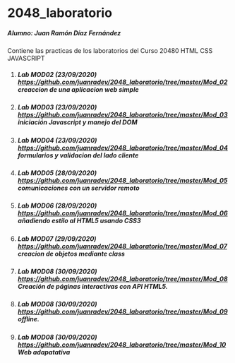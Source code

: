 # 2048_laboratorio

##### Alumno: Juan Ramón Díaz Fernández
Contiene las practicas de los laboratorios del Curso 20480 HTML CSS JAVASCRIPT


1. ##### Lab MOD02 (23/09/2020) https://github.com/juanradev/2048_laboratorio/tree/master/Mod_02    _creaccion de una aplicacion web simple_
2. ##### Lab MOD03 (23/09/2020) https://github.com/juanradev/2048_laboratorio/tree/master/Mod_03 _iniciación Javascript y manejo del DOM_
3. ##### Lab MOD04 (23/09/2020) https://github.com/juanradev/2048_laboratorio/tree/master/Mod_04 _formularios y validacion del lado cliente_
4. ##### Lab MOD05 (28/09/2020) https://github.com/juanradev/2048_laboratorio/tree/master/Mod_05 _comunicaciones con un servidor remoto_
5. ##### Lab MOD06 (28/09/2020) https://github.com/juanradev/2048_laboratorio/tree/master/Mod_06 _añadiendo estilo al HTML5 usando CSS3_
6. ##### Lab MOD07 (29/09/2020) https://github.com/juanradev/2048_laboratorio/tree/master/Mod_07 _creacion de objetos mediante class_
7. ##### Lab MOD08 (30/09/2020) https://github.com/juanradev/2048_laboratorio/tree/master/Mod_08 _Creación de páginas interactivas con API HTML5._
8. ##### Lab MOD08 (30/09/2020) https://github.com/juanradev/2048_laboratorio/tree/master/Mod_09 _offline._
9. ##### Lab MOD08 (30/09/2020) https://github.com/juanradev/2048_laboratorio/tree/master/Mod_10 _Web adapatativa_




